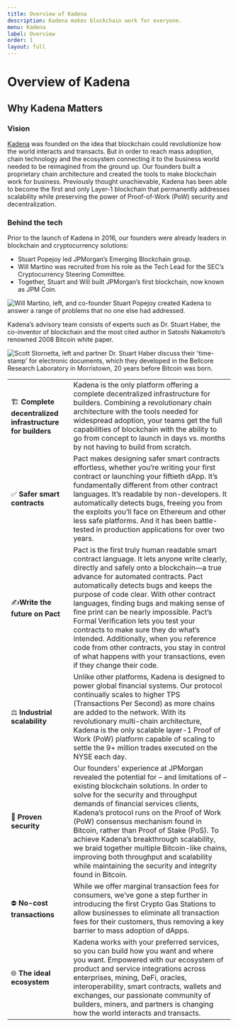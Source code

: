 ```yaml
---
title: Overview of Kadena
description: Kadena makes blockchain work for everyone.
menu: Kadena
label: Overview
order: 1
layout: full
---
```


# Overview of Kadena

## Why Kadena Matters

### Vision

[Kadena](https://www.kadena.io) was founded on the idea that blockchain could
revolutionize how the world interacts and transacts. But in order to reach mass
adoption, chain technology and the ecosystem connecting it to the business world
needed to be reimagined from the ground up. Our founders built a proprietary
chain architecture and created the tools to make blockchain work for business.
Previously thought unachievable, Kadena has been able to become the first and
only Layer-1 blockchain that permanently addresses scalability while preserving
the power of Proof-of-Work (PoW) security and decentralization.

### Behind the tech

Prior to the launch of Kadena in 2016, our founders were already leaders in
blockchain and cryptocurrency solutions:

- Stuart Popejoy led JPMorgan’s Emerging Blockchain group.
- Will Martino was recruited from his role as the Tech Lead for the SEC’s
  Cryptocurrency Steering Committee.
- Together, Stuart and Will built JPMorgan’s first blockchain, now known as JPM
  Coin.

![Will Martino, left, and co-founder Stuart Popejoy created Kadena to answer a range of problems that no one else had addressed.](/assets/docs/will-stuart.png)

Kadena’s advisory team consists of experts such as Dr. Stuart Haber, the
co-inventor of blockchain and the most cited author in Satoshi Nakamoto’s
renowned 2008 Bitcoin white paper.

![Scott Stornetta, left and partner Dr. Stuart Haber discuss their 'time-stamp' for  electronic documents, which they developed in the Bellcore Research Laboratory in  Morristown, 20 years before Bitcoin was born.](/assets/docs/stornetta-haber.png)

|                                                           |                                                                                                                                                                                                                                                                                                                                                                                                                                                                                                                                                                                                             |
| --------------------------------------------------------- | ----------------------------------------------------------------------------------------------------------------------------------------------------------------------------------------------------------------------------------------------------------------------------------------------------------------------------------------------------------------------------------------------------------------------------------------------------------------------------------------------------------------------------------------------------------------------------------------------------------- |
| 🏗 **Complete decentralized infrastructure for builders** | Kadena is the only platform offering a complete decentralized infrastructure for builders. Combining a revolutionary chain architecture with the tools needed for widespread adoption, your teams get the full capabilities of blockchain with the ability to go from concept to launch in days vs. months by not having to build from scratch.                                                                                                                                                                                                                                                             |
| ✅ **Safer smart contracts**                              | Pact makes designing safer smart contracts effortless, whether you’re writing your first contract or launching your fiftieth dApp. It’s fundamentally different from other contract languages. It’s readable by non-developers. It automatically detects bugs, freeing you from the exploits you’ll face on Ethereum and other less safe platforms. And it has been battle-tested in production applications for over two years.                                                                                                                                                                            |
| ✍**Write the future on Pact**                            | Pact is the first truly human readable smart contract language. It lets anyone write clearly, directly and safely onto a blockchain—a true advance for automated contracts. Pact automatically detects bugs and keeps the purpose of code clear. With other contract languages, finding bugs and making sense of fine print can be nearly impossible. Pact’s Formal Verification lets you test your contracts to make sure they do what’s intended. Additionally, when you reference code from other contracts, you stay in control of what happens with your transactions, even if they change their code. |
| ⚖ **Industrial scalability**                             | Unlike other platforms, Kadena is designed to power global financial systems. Our protocol continually scales to higher TPS (Transactions Per Second) as more chains are added to the network. With its revolutionary multi-chain architecture, Kadena is the only scalable layer-1 Proof of Work (PoW) platform capable of scaling to settle the 9+ million trades executed on the NYSE each day.                                                                                                                                                                                                          |
| 🔐 **Proven security**                                    | Our founders' experience at JPMorgan revealed the potential for – and limitations of – existing blockchain solutions. In order to solve for the security and throughput demands of financial services clients, Kadena’s protocol runs on the Proof of Work (PoW) consensus mechanism found in Bitcoin, rather than Proof of Stake (PoS). To achieve Kadena’s breakthrough scalability, we braid together multiple Bitcoin-like chains, improving both throughput and scalability while maintaining the security and integrity found in Bitcoin.                                                             |
| ⛔ **No-cost transactions**                               | While we offer marginal transaction fees for consumers, we’ve gone a step further in introducing the first Crypto Gas Stations to allow businesses to eliminate all transaction fees for their customers, thus removing a key barrier to mass adoption of dApps.                                                                                                                                                                                                                                                                                                                                            |
| 🌐 **The ideal ecosystem**                                | Kadena works with your preferred services, so you can build how you want and where you want. Empowered with our ecosystem of product and service integrations across enterprises, mining, DeFi, oracles, interoperability, smart contracts, wallets and exchanges, our passionate community of builders, miners, and partners is changing how the world interacts and transacts.                                                                                                                                                                                                                            |
